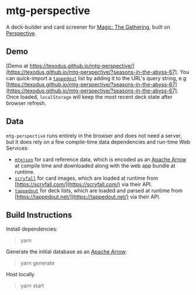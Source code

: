 # mtg-perspective

A deck-builder and card screener for
[Magic: The Gathering](https://magic.wizards.com/en), built on
[Perspective](https://perspective.finos.org).

## Demo

[Demo at https://texodus.github.io/mtg-perspective/](https://texodus.github.io/mtg-perspective/?seasons-in-the-abyss-67).  You can quick-import a [`tappedout`]() list by adding it to
the URL's query string, e.g
[https://texodus.github.io/mtg-perspective/?seasons-in-the-abyss-67](https://texodus.github.io/mtg-perspective/?seasons-in-the-abyss-67).  Once loaded, `localStorage` will keep the
most recent deck state after browser refresh.

## Data

`mtg-perspective` runs entirely in the browser and does not need a server, but it does
rely on a few compile-time data dependencies and run-time Web Services:

* [`mtgjson`](https://github.com/mtgjson/mtgjson) for card reference data, which is
  encoded as an [Apache Arrow]() at compile time and downloaded along with the web app 
  bundle at runtime.
* [`scryfall`](https://scryfall.com/) for card images, which are loaded at runtime from
  [https://scryfall.com/](https://scryfall.com/) via their API.
* [`tappedout`](https://tappedout.net/) for deck lists, which are loaded and parsed at
  runtime from [https://tappedout.net/](https://tappedout.net/) via their API.

## Build Instructions

Install dependencies:

> yarn

Generate the initial database as an [Apache Arrow](https://arrow.apache.org/):

> yarn generate

Host locally

> yarn start